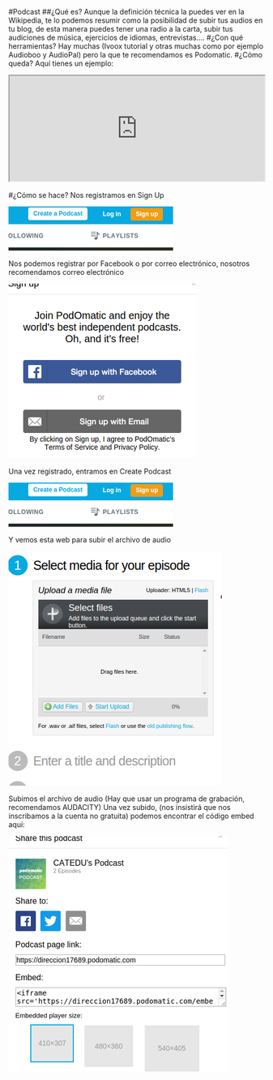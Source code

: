 #Podcast
##¿Qué es?
Aunque la definición técnica la puedes ver en la Wikipedia, te lo podemos resumir como la posibilidad de subir tus audios en tu blog, de esta manera puedes tener una radio a la carta, subir tus audiciones de música, ejercicios de idiomas, entrevistas....
#¿Con qué herramientas?
Hay muchas (Ivoox tutorial y otras muchas como por ejemplo Audioboo y AudioPal) pero la que te recomendamos es Podomatic.
#¿Cómo queda?
Aquí tienes un ejemplo:

<iframe src="https://www.podomatic.com/embed/html5/podcast/5379785?style=normal&amp;autoplay=false" allowfullscreen="true" allow="autoplay; fullscreen" style="width: 504px; height: 208px;"></iframe>

#¿Cómo se hace?
Nos registramos en Sign Up

![](/assets/podcast1.png)

Nos podemos registrar por Facebook o por correo electrónico, nosotros recomendamos correo electrónico

![](/assets/sginupPodcast.png)

Una vez registrado, entramos en Create Podcast

![](/assets/podcast1.png)

Y vemos esta web para subir el archivo de audio

![](/assets/subirPodcast.png)

Subimos el archivo de audio (Hay que usar un programa de grabación, recomendamos AUDACITY)
Una vez subido, (nos insistirá que nos inscribamos a la cuenta no gratuita) podemos encontrar el código embed aquí:

![](/assets/subirPodcast2.png)
